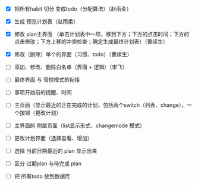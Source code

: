 - [x] 把所有habit 切分 变成todo（分配算法）（赵雨柔）
- [x] 生成 预览计划表（赵雨柔）
- [x] 修改 plan主界面 （单击计划表中一项，移到下方；下方的点击时间；下方的点击修改；下方上移的冲突检查；确定生成最终计划表）（曹续生）
- [x] 修改（删除）单个的界面（习惯、todo）（曹续生）
- [ ] 添加、修改、删除白名单（界面 + 逻辑）（宋飞）
- [ ] 最终界面 与 管控模式的衔接
- [ ] 事项开始前的提醒、时间
 
- [ ] 主页面（显示最近的正在完成的计划，包括两个switch（列表、change），一个按钮（更改计划）
- [ ] 主界面的 附属页面（list显示形式、changemode 模式）
- [ ] 更改计划界面（选择查看、增加）
- [ ] 选择 当前日期最近的 plan 显示出来
- [ ] 区分 过期plan 与待完成 plan
- [ ] 把 所有todo 放到数据库